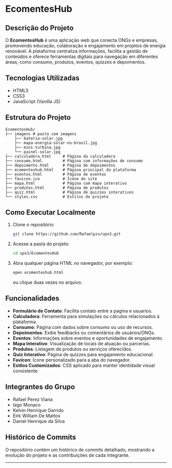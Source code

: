 # EcomentesHub

## Descrição do Projeto

O **EcomentesHub** é uma aplicação web que conecta ONGs e empresas, promovendo educação, colaboração e engajamento em projetos de energia renovável. A plataforma centraliza informações, facilita a gestão de conteúdos e oferece ferramentas digitais para navegação em diferentes áreas, como consumo, produtos, eventos, quizzes e depoimentos.

## Tecnologias Utilizadas

* HTML5
* CSS3
* JavaScript (Vanilla JS)

## Estrutura do Projeto

```
EcomentesHub/
├── imagens # pasta com imagens
    ├── bateria-solar.jpg
    ├── mapa-energia-solar-no-brasil.jpg
    ├── mini-turbina.jpg
    └── painel-solar.jpg
├── calculadora.html     # Página da calculadora
├── consumo.html         # Página com informações de consumo
├── depoimento.html      # Página de depoimentos
├── ecomenteshub.html    # Página principal da plataforma
├── eventos.html         # Página de eventos
├── favicon.ico          # Ícone do site
├── mapa.html            # Página com mapa interativo
├── produtos.html        # Página de produtos
├── quiz.html            # Página de quizzes interativos
└── styles.css           # Estilos do projeto
```

## Como Executar Localmente

1. Clone o repositório:

   ```bash
   git clone https://github.com/Rafaelpzv/upx3.git
   ```

2. Acesse a pasta do projeto:

   ```bash
   cd upx3/EcomentesHub
   ```

3. Abra qualquer página HTML no navegador, por exemplo:

   ```bash
   open ecomenteshub.html
   ```

   ou clique duas vezes no arquivo.

## Funcionalidades

* **Formulário de Contato**: Facilita contato entre a pagina e usuarios.
* **Calculadora**: Ferramenta para simulações ou cálculos relacionados à plataforma.
* **Consumo**: Página com dados sobre consumo ou uso de recursos.
* **Depoimentos**: Exibe feedbacks ou comentários de usuários/ONGs.
* **Eventos**: Informações sobre eventos e oportunidades de engajamento.
* **Mapa Interativo**: Visualização de locais de atuação ou parcerias.
* **Produtos**: Listagem de produtos ou serviços oferecidos.
* **Quiz Interativo**: Página de quizzes para engajamento educacional.
* **Favicon**: Ícone personalizado para a aba do navegador.
* **Estilos Customizados**: CSS aplicado para manter identidade visual consistente.

## Integrantes do Grupo

* Rafael Perez Viana
* Iago Monaco
* Kelvin Henrique Garrido
* Eirk William De Mattos
* Daniel Henrique da Silva

## Histórico de Commits

O repositório contém um histórico de commits detalhado, mostrando a evolução do projeto e as contribuições de cada integrante.

---
